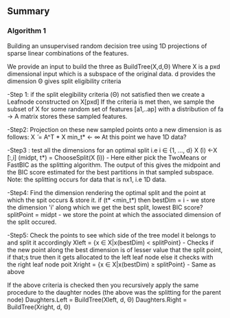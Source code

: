 ## Summary
### Algorithm 1 
Building an unsupervised random decision tree using 1D projections of sparse linear combinations of the features.

We provide an input to build the three as BuildTree(X,d,Θ) 
Where X is a pxd dimensional input which is a subspace of the original data.
d provides the dimension
Θ gives split eligibility criteria

-Step 1: if the split elegibility criteria (Θ) not satisfied then we create a Leafnode constructed on X[pxd]
If the criteria is met then, we sample the subset of X for some random set of features [a1,..ap] with a distribution of fa -> A matrix stores these sampled features.

-Step2: Projection on these new sampled points onto a new dimension is as follows:
X ̃ = A^T * X
min_t* ← ∞
At this point we have 1D data?

-Step3 : test all the dimensions for an optimal split
i.e  i ∈ {1, ..., d}
X ̃(i) ←X ̃[:,i]
(midpt, t*) = ChooseSplit(X ̃(i)) - Here either pick the TwoMeans or FastBIC as the splitting algorithm.
The output of this gives the midpoint and the BIC score estimated for the best partitions in that sampled subspace.
Note: the splitting occurs for data that is nx1, i.e 1D data.

-Step4: Find the dimension rendering the optimal split and the point at which the spit occurs & store it.
if (t* <min_t*) then
bestDim = i - we store the dimension 'i' along which we get the best split, lowest BIC score?
splitPoint = midpt - we store the point at which the associated dimension of the split occured.

-Step5: Check the points to see which side of the tree model it belongs to and split it accordingly
Xleft = {x ∈ X|x(bestDim) < splitPoint} - Checks if the new point along the best dimension is of lesser value that the split point, if that;s true then it gets allocated to the left leaf node else it checks with the right leaf node poit
Xright = {x ∈ X|x(bestDim) ≥ splitPoint} - Same as above

If the above criteria is checked then you recursively apply the same procedure to the daughter nodes (the above was the splitting for the parent node)
Daughters.Left = BuildTree(Xleft, d, Θ) 
Daughters.Right = BuildTree(Xright, d, Θ) 


 

